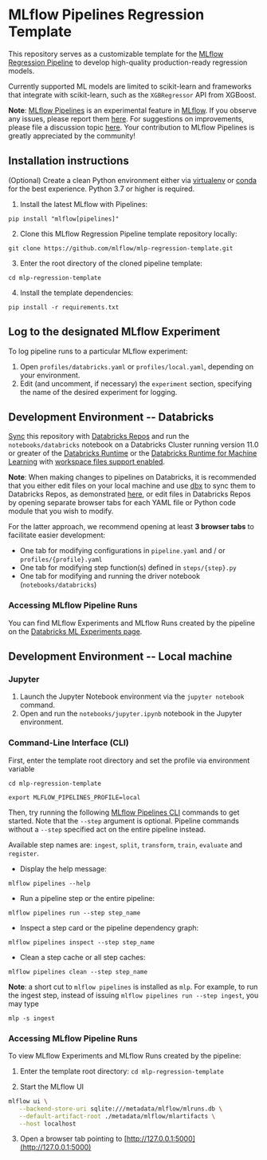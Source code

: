 # MLflow Pipelines Regression Template

This repository serves as a customizable template for the
[MLflow Regression Pipeline](https://mlflow.org/docs/latest/pipelines.html#regression-pipeline)
to develop high-quality production-ready regression models.

Currently supported ML models are limited to scikit-learn and frameworks that
integrate with scikit-learn, such as the ``XGBRegressor`` API from XGBoost.

**Note**: [MLflow Pipelines](https://mlflow.org/docs/latest/pipelines.html)
is an experimental feature in [MLflow](https://mlflow.org).
If you observe any issues,
please report them [here](https://github.com/mlflow/mlflow/issues).
For suggestions on improvements,
please file a discussion topic [here](https://github.com/mlflow/mlflow/discussions).
Your contribution to MLflow Pipelines is greatly appreciated by the community!

## Installation instructions
(Optional) Create a clean Python environment either via 
[virtualenv](https://pypi.org/project/virtualenv) or 
[conda](https://pypi.org/project/conda) for the best experience.
Python 3.7 or higher is required.

1. Install the latest MLflow with Pipelines:
```
pip install "mlflow[pipelines]"
```

2. Clone this MLflow Regression Pipeline template repository locally:
```
git clone https://github.com/mlflow/mlp-regression-template.git
```

3. Enter the root directory of the cloned pipeline template:
```
cd mlp-regression-template
```

4. Install the template dependencies:
```
pip install -r requirements.txt
```

## Log to the designated MLflow Experiment
To log pipeline runs to a particular MLflow experiment:
1. Open `profiles/databricks.yaml` or `profiles/local.yaml`, depending on your environment.
2. Edit (and uncomment, if necessary) the `experiment` section, specifying the name of the
   desired experiment for logging.

## Development Environment -- Databricks
[Sync](https://docs.databricks.com/repos.html) this repository with
[Databricks Repos](https://docs.databricks.com/repos.html) and run the `notebooks/databricks`
notebook on a Databricks Cluster running version 11.0 or greater of the
[Databricks Runtime](https://docs.databricks.com/runtime/dbr.html) or the
[Databricks Runtime for Machine Learning](https://docs.databricks.com/runtime/mlruntime.html)
with [workspace files support enabled](https://docs.databricks.com/repos.html#work-with-non-notebook-files-in-a-databricks-repo).

**Note**: When making changes to pipelines on Databricks,
it is recommended that you either edit files on your local machine and
use [dbx](https://docs.databricks.com/dev-tools/dbx.html) to sync them to Databricks Repos, as
demonstrated [here](https://mlflow.org/docs/latest/pipelines.html#usage), or edit files in
Databricks Repos by opening separate browser tabs for each YAML file or Python code module that you
wish to modify.

For the latter approach, we recommend opening at least **3 browser tabs** to
facilitate easier development:
- One tab for modifying configurations in `pipeline.yaml` and / or `profiles/{profile}.yaml`
- One tab for modifying step function(s) defined in `steps/{step}.py`
- One tab for modifying and running the driver notebook (`notebooks/databricks`)

### Accessing MLflow Pipeline Runs
You can find MLflow Experiments and MLflow Runs created by the pipeline on the
[Databricks ML Experiments page](https://docs.databricks.com/applications/machine-learning/experiments-page.html#experiments).

## Development Environment -- Local machine
### Jupyter

1. Launch the Jupyter Notebook environment via the `jupyter notebook` command.
2. Open and run the `notebooks/jupyter.ipynb` notebook in the Jupyter environment.

### Command-Line Interface (CLI)

First, enter the template root directory and set the profile via environment variable
```
cd mlp-regression-template
```
```
export MLFLOW_PIPELINES_PROFILE=local
```

Then, try running the
following [MLflow Pipelines CLI](https://mlflow.org/docs/latest/cli.html#mlflow-pipelines)
commands to get started. 
Note that the `--step` argument is optional.
Pipeline commands without a `--step` specified act on the entire pipeline instead.

Available step names are: `ingest`, `split`, `transform`, `train`, `evaluate` and `register`.

- Display the help message:
```
mlflow pipelines --help
```

- Run a pipeline step or the entire pipeline:
```
mlflow pipelines run --step step_name
```

- Inspect a step card or the pipeline dependency graph:
```
mlflow pipelines inspect --step step_name
```

- Clean a step cache or all step caches:
```
mlflow pipelines clean --step step_name
```

**Note**: a short cut to `mlflow pipelines` is installed as `mlp`.
For example, to run the ingest step,
instead of issuing `mlflow pipelines run --step ingest`, you may type
```
mlp -s ingest
```

### Accessing MLflow Pipeline Runs
To view MLflow Experiments and MLflow Runs created by the pipeline:

1. Enter the template root directory: `cd mlp-regression-template`

2. Start the MLflow UI

```sh
mlflow ui \
   --backend-store-uri sqlite:///metadata/mlflow/mlruns.db \
   --default-artifact-root ./metadata/mlflow/mlartifacts \
   --host localhost
```

3. Open a browser tab pointing to [http://127.0.0.1:5000](http://127.0.0.1:5000)
